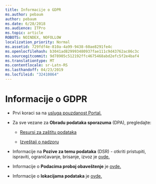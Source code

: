 ```yaml
---
title: Informacije o GDPR
ms.author: pebaum
author: pebaum
ms.date: 6/28/2018
ms.audience: ITPro
ms.topic: article
ROBOTS: NOINDEX, NOFOLLOW
localization_priority: Normal
ms.assetid: 729fdf4e-810a-4a99-9438-60ae8291fe4c
ms.openlocfilehash: b3041ad829993480937fae111c9d43762ac86c3c
ms.sourcegitcommit: 9d78905c512192ffc4675468abd2efc5f2e4baf4
ms.translationtype: MT
ms.contentlocale: sr-Latn-RS
ms.lasthandoff: 04/23/2019
ms.locfileid: "32410864"
---
```

# <a name="information-about-gdpr"></a>Informacije o GDPR

- Prvi koraci sa na [usluga pouzdanost Portal.](https://servicetrust.microsoft.com/ViewPage/GDPRGetStarted)
    
- Za sve vezane za **Obradu podataka sporazuma** (DPA), pregledajte: 
    
  - [Resursi za zaštitu podataka](https://servicetrust.microsoft.com/ViewPage/TrustDocuments)
    
  - [Izveštaji o nadzoru](https://servicetrust.microsoft.com/ViewPage/MSComplianceGuide)
    
- Informacije na **Pozive za temu podataka** (DSR) - otkriti pristupiti, ispraviti, ograničavanje, brisanje, izvoz je [ovde.](https://docs.microsoft.com/microsoft-365/compliance/gdpr-dsr-office365)
    
- Informacije o **Podacima proboj obaveštenje** je [ovde.](https://servicetrust.microsoft.com/ViewPage/GDPRBreach)
    
- Informacije o **lokacijama podataka** je [ovde.](https://products.office.com/where-is-your-data-located?ms.officeurl=datamaps&amp;geo=All#All)
    

